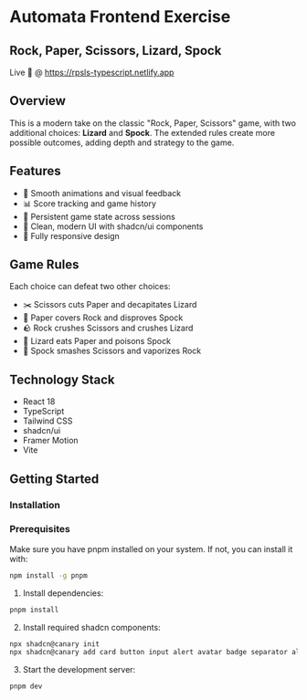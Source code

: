 # Automata Frontend Exercise
## Rock, Paper, Scissors, Lizard, Spock

Live 🔴 @  https://rpsls-typescript.netlify.app

## Overview
This is a modern take on the classic "Rock, Paper, Scissors" game, with two additional choices: **Lizard** and **Spock**.
The extended rules create more possible outcomes, adding depth and strategy to the game.

## Features

- 🎯 Smooth animations and visual feedback
- 📊 Score tracking and game history
- 💾 Persistent game state across sessions
- 🎨 Clean, modern UI with shadcn/ui components
- 📱 Fully responsive design

## Game Rules

Each choice can defeat two other choices:
- ✂️ Scissors cuts Paper and decapitates Lizard
- 📄 Paper covers Rock and disproves Spock
- 🪨 Rock crushes Scissors and crushes Lizard
- 🦎 Lizard eats Paper and poisons Spock
- 🖖 Spock smashes Scissors and vaporizes Rock

## Technology Stack

- React 18
- TypeScript
- Tailwind CSS
- shadcn/ui
- Framer Motion
- Vite
## Getting Started

### Installation
### Prerequisites

Make sure you have pnpm installed on your system. If not, you can install it with:

```bash
npm install -g pnpm
```

1. Install dependencies:
```bash
pnpm install
```

2. Install required shadcn components:
```bash
npx shadcn@canary init
npx shadcn@canary add card button input alert avatar badge separator alert-dialog
```

3. Start the development server:
```bash
pnpm dev
```
